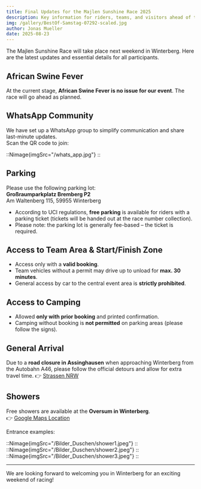 ```yaml
---
title: Final Updates for the Majlen Sunshine Race 2025
description: Key information for riders, teams, and visitors ahead of the Majlen Sunshine Race in Winterberg.
img: /gallery/BestOf-Samstag-07292-scaled.jpg
author: Jonas Mueller
date: 2025-08-23
---
```


The Majlen Sunshine Race will take place next weekend in Winterberg. Here are the latest updates and essential details for all participants.

## African Swine Fever
At the current stage, **African Swine Fever is no issue for our event**. The race will go ahead as planned.

## WhatsApp Community
We have set up a WhatsApp group to simplify communication and share last-minute updates.  
Scan the QR code to join:  

::Nimage{imgSrc="/whats_app.jpg"}
::


## Parking
Please use the following parking lot:  
**Großraumparkplatz Bremberg P2**  
Am Waltenberg 115, 59955 Winterberg  

- According to UCI regulations, **free parking** is available for riders with a parking ticket (tickets will be handed out at the race number collection).  
- Please note: the parking lot is generally fee-based – the ticket is required.

## Access to Team Area & Start/Finish Zone
- Access only with a **valid booking**.  
- Team vehicles without a permit may drive up to unload for **max. 30 minutes**.  
- General access by car to the central event area is **strictly prohibited**.

## Access to Camping
- Allowed **only with prior booking** and printed confirmation.  
- Camping without booking is **not permitted** on parking areas (please follow the signs).

## General Arrival
Due to a **road closure in Assinghausen** when approaching Winterberg from the Autobahn A46, please follow the official detours and allow for extra travel time.
👉 [Strassen NRW](https://www.strassen.nrw.de/de/b480-fahrbahnsanierung-zwischen-olsberg-und-winterberg-projektueberblick.html)  

## Showers
Free showers are available at the **Oversum in Winterberg**.  
👉 [Google Maps Location](https://maps.app.goo.gl/pakhZ9pKnXpqUsYv7)  

Entrance examples:  

::Nimage{imgSrc="/Bilder_Duschen/shower1.jpeg"}
::  
::Nimage{imgSrc="/Bilder_Duschen/shower2.jpeg"}
::  
::Nimage{imgSrc="/Bilder_Duschen/shower3.jpeg"}
::

---

We are looking forward to welcoming you in Winterberg for an exciting weekend of racing!